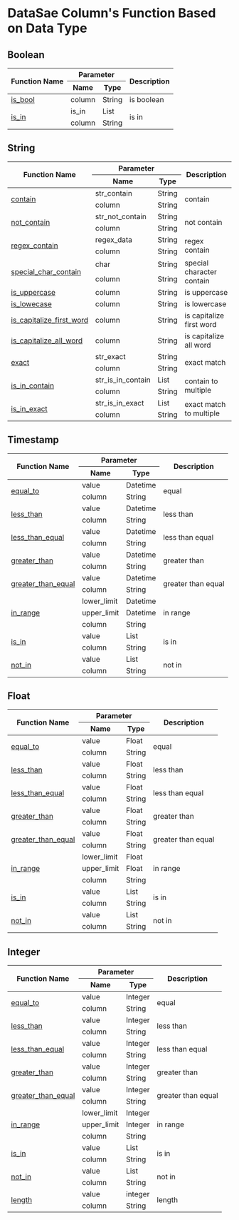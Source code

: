 <!--
Copyright (C) Free Software Foundation, Inc. All rights reserved.
Licensed under the AGPL-3.0-only License. See LICENSE in the project root
for license information.
-->

<!-- markdownlint-disable MD033 -->

# DataSae Column's Function Based on Data Type

## Boolean

<table>
    <thead>
        <tr>
            <th rowspan=2>Function Name</th>
            <th colspan=2>Parameter</th>
            <th rowspan=2>Description</th>
        </tr>
        <tr>
            <th>Name</th>
            <th>Type</th>
        </tr>
    </thead>
    <tbody>
        <tr>
            <td>
                <a href="https://jabardigitalservice.github.io/DataSae/boolean.html#datasae.boolean.Boolean.is_bool">is_bool</a>
            </td>
            <td>column</td>
            <td>String</td>
            <td>is boolean</td>
        </tr>
        <tr>
            <td rowspan=2>
                <a href="https://jabardigitalservice.github.io/DataSae/boolean.html#datasae.boolean.Boolean.is_in">is_in</a>
            </td>
            <td>is_in</td>
            <td>List</td>
            <td rowspan=2>is in</td>
        </tr>
        <tr>
            <td>column</td>
            <td>String</td>
        </tr>
    </tbody>
</table>

## String

<table>
    <thead>
        <tr>
            <th rowspan=2>Function Name</th>
            <th colspan=2>Parameter</th>
            <th rowspan=2>Description</th>
        </tr>
        <tr>
            <th>Name</th>
            <th>Type</th>
        </tr>
    </thead>
    <tbody>
        <tr>
            <td rowspan=2>
                <a href="https://jabardigitalservice.github.io/DataSae/string.html#datasae.string.String.contain">contain</a>
            </td>
            <td>str_contain</td>
            <td>String</td>
            <td rowspan=2>contain</td>
        </tr>
        <tr>
            <td>column</td>
            <td>String</td>
        </tr>
        <tr>
            <td rowspan=2>
                <a href="https://jabardigitalservice.github.io/DataSae/string.html#datasae.string.String.not_contain">not_contain</a>
            </td>
            <td>str_not_contain</td>
            <td>String</td>
            <td rowspan=2>not contain</td>
        </tr>
        <tr>
            <td>column</td>
            <td>String</td>
        </tr>
        <tr>
            <td rowspan=2>
                <a href="https://jabardigitalservice.github.io/DataSae/string.html#datasae.string.String.regex_contain">regex_contain</a>
            </td>
            <td>regex_data</td>
            <td>String</td>
            <td rowspan=2>regex contain</td>
        </tr>
        <tr>
            <td>column</td>
            <td>String</td>
        </tr>
        <tr>
            <td rowspan=2>
                <a href="https://jabardigitalservice.github.io/DataSae/string.html#datasae.string.String.special_char_contain">special_char_contain</a>
            </td>
            <td>char</td>
            <td>String</td>
            <td rowspan=2>special character contain</td>
        </tr>
        <tr>
            <td>column</td>
            <td>String</td>
        </tr>
        <tr>
            <td>
                <a href="https://jabardigitalservice.github.io/DataSae/string.html#datasae.string.String.is_uppercase">is_uppercase</a>
            </td>
            <td>column</td>
            <td>String</td>
            <td>is uppercase</td>
        </tr>
        <tr>
            <td>
                <a href="https://jabardigitalservice.github.io/DataSae/string.html#datasae.string.String.is_lowecase">is_lowecase</a>
            </td>
            <td>column</td>
            <td>String</td>
            <td>is lowercase</td>
        </tr>
        <tr>
            <td>
                <a href="https://jabardigitalservice.github.io/DataSae/string.html#datasae.string.String.is_capitalize_first_word">is_capitalize_first_word</a>
            </td>
            <td>column</td>
            <td>String</td>
            <td>is capitalize first word</td>
        </tr>
        <tr>
            <td>
                <a href="https://jabardigitalservice.github.io/DataSae/string.html#datasae.string.String.is_capitalize_all_word">is_capitalize_all_word</a>
            </td>
            <td>column</td>
            <td>String</td>
            <td>is capitalize all word</td>
        </tr>
        <tr>
            <td rowspan=2>
                <a href="https://jabardigitalservice.github.io/DataSae/string.html#datasae.string.String.exact">exact</a>
            </td>
            <td>str_exact</td>
            <td>String</td>
            <td rowspan=2>exact match</td>
        </tr>
        <tr>
            <td>column</td>
            <td>String</td>
        </tr>
        <tr>
            <td rowspan=2>
                <a href="https://jabardigitalservice.github.io/DataSae/string.html#datasae.string.String.is_in_contain">is_in_contain</a>
            </td>
            <td>str_is_in_contain</td>
            <td>List</td>
            <td rowspan=2>contain to multiple</td>
        </tr>
        <tr>
            <td>column</td>
            <td>String</td>
        </tr>
        <tr>
            <td rowspan=2>
                <a href="https://jabardigitalservice.github.io/DataSae/string.html#datasae.string.String.is_in_exact">is_in_exact</a>
            </td>
            <td>str_is_in_exact</td>
            <td>List</td>
            <td rowspan=2>exact match to multiple</td>
        </tr>
        <tr>
            <td>column</td>
            <td>String</td>
        </tr>
    </tbody>
</table>

## Timestamp

<table>
    <thead>
        <tr>
            <th rowspan=2>Function Name</th>
            <th colspan=2>Parameter</th>
            <th rowspan=2>Description</th>
        </tr>
        <tr>
            <th>Name</th>
            <th>Type</th>
        </tr>
    </thead>
    <tbody>
        <tr>
            <td rowspan=2>
                <a href="https://jabardigitalservice.github.io/DataSae/timestamp.html#datasae.timestamp.Timestamp.equal_to">equal_to</a>
            </td>
            <td>value</td>
            <td>Datetime</td>
            <td rowspan=2>equal</td>
        </tr>
        <tr>
            <td>column</td>
            <td>String</td>
        </tr>
        <tr>
            <td rowspan=2>
                <a href="https://jabardigitalservice.github.io/DataSae/timestamp.html#datasae.timestamp.Timestamp.less_than">less_than</a>
            </td>
            <td>value</td>
            <td>Datetime</td>
            <td rowspan=2>less than</td>
        </tr>
        <tr>
            <td>column</td>
            <td>String</td>
        </tr>
        <tr>
            <td rowspan=2>
                <a href="https://jabardigitalservice.github.io/DataSae/timestamp.html#datasae.timestamp.Timestamp.less_than_equal">less_than_equal</a>
            </td>
            <td>value</td>
            <td>Datetime</td>
            <td rowspan=2>less than equal</td>
        </tr>
        <tr>
            <td>column</td>
            <td>String</td>
        </tr>
        <tr>
            <td rowspan=2>
                <a href="https://jabardigitalservice.github.io/DataSae/timestamp.html#datasae.timestamp.Timestamp.greater_than">greater_than</a>
            </td>
            <td>value</td>
            <td>Datetime</td>
            <td rowspan=2>greater than</td>
        </tr>
        <tr>
            <td>column</td>
            <td>String</td>
        </tr>
        <tr>
            <td rowspan=2>
                <a href="https://jabardigitalservice.github.io/DataSae/timestamp.html#datasae.timestamp.Timestamp.greater_than_equal">greater_than_equal</a>
            </td>
            <td>value</td>
            <td>Datetime</td>
            <td rowspan=2>greater than equal</td>
        </tr>
        <tr>
            <td>column</td>
            <td>String</td>
        </tr>
        <tr>
            <td rowspan=3>
                <a href="https://jabardigitalservice.github.io/DataSae/timestamp.html#datasae.timestamp.Timestamp.in_range">in_range</a>
            </td>
            <td>lower_limit</td>
            <td>Datetime</td>
            <td rowspan=3>in range</td>
        </tr>
        <tr>
            <td>upper_limit</td>
            <td>Datetime</td>
        </tr>
        <tr>
            <td>column</td>
            <td>String</td>
        </tr>
        <tr>
            <td rowspan=2>
                <a href="https://jabardigitalservice.github.io/DataSae/timestamp.html#datasae.timestamp.Timestamp.is_in">is_in</a>
            </td>
            <td>value</td>
            <td>List</td>
            <td rowspan=2>is in</td>
        </tr>
        <tr>
            <td>column</td>
            <td>String</td>
        </tr>
        <tr>
            <td rowspan=2>
                <a href="https://jabardigitalservice.github.io/DataSae/timestamp.html#datasae.timestamp.Timestamp.not_in">not_in</a>
            </td>
            <td>value</td>
            <td>List</td>
            <td rowspan=2>not in</td>
        </tr>
        <tr>
            <td>column</td>
            <td>String</td>
        </tr>
    </tbody>
</table>

## Float

<table>
    <thead>
        <tr>
            <th rowspan=2>Function Name</th>
            <th colspan=2>Parameter</th>
            <th rowspan=2>Description</th>
        </tr>
        <tr>
            <th>Name</th>
            <th>Type</th>
        </tr>
    </thead>
    <tbody>
        <tr>
            <td rowspan=2>
                <a href="https://jabardigitalservice.github.io/DataSae/float.html#datasae.float.Float.equal_to">equal_to</a>
            </td>
            <td>value</td>
            <td>Float</td>
            <td rowspan=2>equal</td>
        </tr>
        <tr>
            <td>column</td>
            <td>String</td>
        </tr>
        <tr>
            <td rowspan=2>
                <a href="https://jabardigitalservice.github.io/DataSae/float.html#datasae.float.Float.less_than">less_than</a>
            </td>
            <td>value</td>
            <td>Float</td>
            <td rowspan=2>less than</td>
        </tr>
        <tr>
            <td>column</td>
            <td>String</td>
        </tr>
        <tr>
            <td rowspan=2>
                <a href="https://jabardigitalservice.github.io/DataSae/float.html#datasae.float.Float.less_than_equal">less_than_equal</a>
            </td>
            <td>value</td>
            <td>Float</td>
            <td rowspan=2>less than equal</td>
        </tr>
        <tr>
            <td>column</td>
            <td>String</td>
        </tr>
        <tr>
            <td rowspan=2>
                <a href="https://jabardigitalservice.github.io/DataSae/float.html#datasae.float.Float.greater_than">greater_than</a>
            </td>
            <td>value</td>
            <td>Float</td>
            <td rowspan=2>greater than</td>
        </tr>
        <tr>
            <td>column</td>
            <td>String</td>
        </tr>
        <tr>
            <td rowspan=2>
                <a href="https://jabardigitalservice.github.io/DataSae/float.html#datasae.float.Float.greater_than_equal">greater_than_equal</a>
            </td>
            <td>value</td>
            <td>Float</td>
            <td rowspan=2>greater than equal</td>
        </tr>
        <tr>
            <td>column</td>
            <td>String</td>
        </tr>
        <tr>
            <td rowspan=3>
                <a href="https://jabardigitalservice.github.io/DataSae/float.html#datasae.float.Float.in_range">in_range</a>
            </td>
            <td>lower_limit</td>
            <td>Float</td>
            <td rowspan=3>in range</td>
        </tr>
        <tr>
            <td>upper_limit</td>
            <td>Float</td>
        </tr>
        <tr>
            <td>column</td>
            <td>String</td>
        </tr>
        <tr>
            <td rowspan=2>
                <a href="https://jabardigitalservice.github.io/DataSae/float.html#datasae.float.Float.is_in">is_in</a>
            </td>
            <td>value</td>
            <td>List</td>
            <td rowspan=2>is in</td>
        </tr>
        <tr>
            <td>column</td>
            <td>String</td>
        </tr>
        <tr>
            <td rowspan=2>
                <a href="https://jabardigitalservice.github.io/DataSae/float.html#datasae.float.Float.not_in">not_in</a>
            </td>
            <td>value</td>
            <td>List</td>
            <td rowspan=2>not in</td>
        </tr>
        <tr>
            <td>column</td>
            <td>String</td>
        </tr>
    </tbody>
</table>

## Integer

<table>
    <thead>
        <tr>
            <th rowspan=2>Function Name</th>
            <th colspan=2>Parameter</th>
            <th rowspan=2>Description</th>
        </tr>
        <tr>
            <th>Name</th>
            <th>Type</th>
        </tr>
    </thead>
    <tbody>
        <tr>
            <td rowspan=2>
                <a href="https://jabardigitalservice.github.io/DataSae/integer.html#datasae.integer.Integer.equal_to">equal_to</a>
            </td>
            <td>value</td>
            <td>Integer</td>
            <td rowspan=2>equal</td>
        </tr>
        <tr>
            <td>column</td>
            <td>String</td>
        </tr>
        <tr>
            <td rowspan=2>
                <a href="https://jabardigitalservice.github.io/DataSae/integer.html#datasae.integer.Integer.less_than">less_than</a>
            </td>
            <td>value</td>
            <td>Integer</td>
            <td rowspan=2>less than</td>
        </tr>
        <tr>
            <td>column</td>
            <td>String</td>
        </tr>
        <tr>
            <td rowspan=2>
                <a href="https://jabardigitalservice.github.io/DataSae/integer.html#datasae.integer.Integer.less_than_equal">less_than_equal</a>
            </td>
            <td>value</td>
            <td>Integer</td>
            <td rowspan=2>less than equal</td>
        </tr>
        <tr>
            <td>column</td>
            <td>String</td>
        </tr>
        <tr>
            <td rowspan=2>
                <a href="https://jabardigitalservice.github.io/DataSae/integer.html#datasae.integer.Integer.greater_than">greater_than</a>
            </td>
            <td>value</td>
            <td>Integer</td>
            <td rowspan=2>greater than</td>
        </tr>
        <tr>
            <td>column</td>
            <td>String</td>
        </tr>
        <tr>
            <td rowspan=2>
                <a href="https://jabardigitalservice.github.io/DataSae/integer.html#datasae.integer.Integer.greater_than_equal">greater_than_equal</a>
            </td>
            <td>value</td>
            <td>Integer</td>
            <td rowspan=2>greater than equal</td>
        </tr>
        <tr>
            <td>column</td>
            <td>String</td>
        </tr>
        <tr>
            <td rowspan=3>
                <a href="https://jabardigitalservice.github.io/DataSae/integer.html#datasae.integer.Integer.in_range">in_range</a>
            </td>
            <td>lower_limit</td>
            <td>Integer</td>
            <td rowspan=3>in range</td>
        </tr>
        <tr>
            <td>upper_limit</td>
            <td>Integer</td>
        </tr>
        <tr>
            <td>column</td>
            <td>String</td>
        </tr>
        <tr>
            <td rowspan=2>
                <a href="https://jabardigitalservice.github.io/DataSae/integer.html#datasae.integer.Integer.is_in">is_in</a>
            </td>
            <td>value</td>
            <td>List</td>
            <td rowspan=2>is in</td>
        </tr>
        <tr>
            <td>column</td>
            <td>String</td>
        </tr>
        <tr>
            <td rowspan=2>
                <a href="https://jabardigitalservice.github.io/DataSae/integer.html#datasae.integer.Integer.not_in">not_in</a>
            </td>
            <td>value</td>
            <td>List</td>
            <td rowspan=2>not in</td>
        </tr>
        <tr>
            <td>column</td>
            <td>String</td>
        </tr>
        <tr>
            <td rowspan=2>
                <a href="https://jabardigitalservice.github.io/DataSae/integer.html#datasae.integer.Integer.length">length</a>
            </td>
            <td>value</td>
            <td>integer</td>
            <td rowspan=2>length</td>
        </tr>
        <tr>
            <td>column</td>
            <td>String</td>
        </tr>
    </tbody>
</table>

<!-- markdownlint-enable MD033 -->
